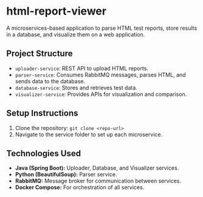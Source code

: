 # html-report-viewer

A microservices-based application to parse HTML test reports, store results in a database, and visualize them on a web application.

## Project Structure

- `uploader-service`: REST API to upload HTML reports.
- `parser-service`: Consumes RabbitMQ messages, parses HTML, and sends data to the database.
- `database-service`: Stores and retrieves test data.
- `visualizer-service`: Provides APIs for visualization and comparison.

## Setup Instructions

1. Clone the repository: `git clone <repo-url>`
2. Navigate to the service folder to set up each microservice.

## Technologies Used
- **Java (Spring Boot):** Uploader, Database, and Visualizer services.
- **Python (BeautifulSoup):** Parser service.
- **RabbitMQ:** Message broker for communication between services.
- **Docker Compose:** For orchestration of all services.